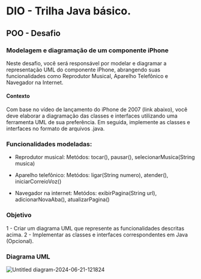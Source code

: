 # DIO - Trilha Java básico.

## POO - Desafio

### Modelagem e diagramação de um componente iPhone

Neste desafio, você será responsável por modelar e diagramar a representação UML do componente iPhone, abrangendo suas funcionalidades como Reprodutor Musical, Aparelho Telefônico e Navegador na Internet.

#### Contexto

Com base no vídeo de lançamento do iPhone de 2007 (link abaixo), você deve elaborar a diagramação das classes e interfaces utilizando uma ferramenta UML de sua preferência. Em seguida, implemente as classes e interfaces no formato de arquivos .java.

### Funcionalidades modeladas:

- Reprodutor musical:
Metódos: tocar(), pausar(), selecionarMusica(String musica)

- Aparelho telefônico:
Metódos: ligar(String numero), atender(), iniciarCorreioVoz()

- Navegador na internet:
Metódos: exibirPagina(String url), adicionarNovaAba(), atualizarPagina()

### Objetivo
1 - Criar um diagrama UML que represente as funcionalidades descritas acima.
2 - Implementar as classes e interfaces correspondentes em Java (Opcional).

### Diagrama UML

![Untitled diagram-2024-06-21-121824](https://github.com/kajiyap/dio-javaIA/assets/126246657/73c83857-ca40-447f-a67e-cccb2cbe3d1b)

